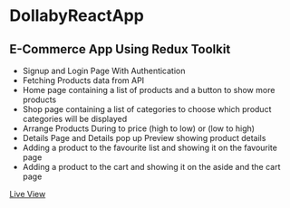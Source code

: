 # DollabyReactApp
## E-Commerce App Using Redux Toolkit

<ul>
  <li>Signup and Login Page With Authentication</li>
  <li>Fetching Products data from API</li>
  <li>Home page containing a list of products and a button to show more products</li>
  <li>Shop page containing a list of categories to choose which product categories will be displayed</li>
  <li>Arrange Products During to price (high to low) or (low to high)</li>
  <li>Details Page and Details pop up Preview showing product details</li>
  <li>Adding a product to the favourite list and showing it on the favourite page</li>
  <li>Adding a product to the cart and showing it on the aside and the cart page</li>
</ul>

</hr>
<a href="https://ziad-ahmed22.github.io/DollabyReactApp/">Live View</a>
